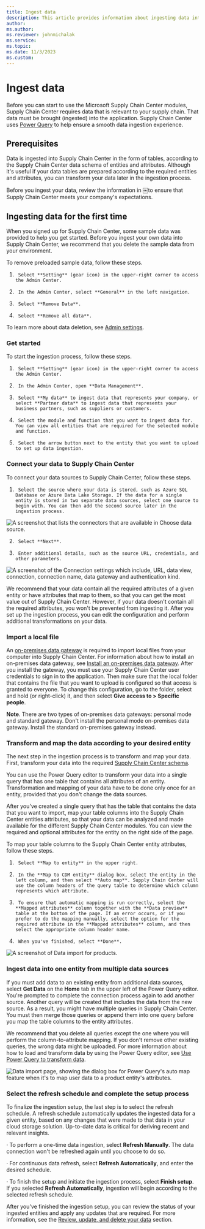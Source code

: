```yaml
---
title: Ingest data
description: This article provides information about ingesting data into Microsoft Supply Chain Center
author: 
ms.author: 
ms.reviewer: johnmichalak
ms.service: 
ms.topic: 
ms.date: 11/3/2023
ms.custom:
---
```


# Ingest data

Before you can start to use the Microsoft Supply Chain Center modules, Supply Chain Center requires data that is relevant to your supply chain. That data must be brought (ingested) into the application. Supply Chain Center uses [Power Query](https://learn.microsoft.com/en-us/power-query/power-query-what-is-power-query) to help ensure a smooth data ingestion experience.

## Prerequisites

Data is ingested into Supply Chain Center in the form of tables, according to the Supply Chain Center data schema of entities and attributes. Although it's useful if your data tables are prepared according to the required entities and attributes, you can transform your data later in the ingestion process.

Before you ingest your data, review the information in ￼to ensure that Supply Chain Center meets your company's expectations.

## Ingesting data for the first time

When you signed up for Supply Chain Center, some sample data was provided to help you get started. Before you ingest your own data into Supply Chain Center, we recommend that you delete the sample data from your environment.

To remove preloaded sample data, follow these steps.

1.      Select **Setting** (gear icon) in the upper-right corner to access the Admin Center.

2.      In the Admin Center, select **General** in the left navigation.

3.      Select **Remove Data**.

4.      Select **Remove all data**.

To learn more about data deletion, see [Admin settings](https://microsoft-my.sharepoint.com/personal/johnmichalak_microsoft_com/Documents/Documents/Windblade%20Conversion/Ingest%20Data.docx#_Admin_settings).

### Get started

To start the ingestion process, follow these steps.

1.      Select **Setting** (gear icon) in the upper-right corner to access the Admin Center.

2.      In the Admin Center, open **Data Management**.

3.      Select **My data** to ingest data that represents your company, or select **Partner data** to ingest data that represents your business partners, such as suppliers or customers.

4.      Select the module and function that you want to ingest data for. You can view all entities that are required for the selected module and function.

5.      Select the arrow button next to the entity that you want to upload to set up data ingestion.

### Connect your data to Supply Chain Center

To connect your data sources to Supply Chain Center, follow these steps.

1.      Select the source where your data is stored, such as Azure SQL Database or Azure Data Lake Storage. If the data for a single entity is stored in two separate data sources, select one source to begin with. You can then add the second source later in the ingestion process.

![A screenshot that lists the connectors that are available in Choose data source.](//:0)

2.      Select **Next**.

3.      Enter additional details, such as the source URL, credentials, and other parameters.

![A screenshot of the Connection settings which include, URL, data view, connection, connection name, data gateway and authentication kind.](//:0)

We recommend that your data contain all the required attributes of a given entity or have attributes that map to them, so that you can get the most value out of Supply Chain Center. However, if your data doesn't contain all the required attributes, you won't be prevented from ingesting it. After you set up the ingestion process, you can edit the configuration and perform additional transformations on your data.

### Import a local file

An [on-premises data gateway](https://learn.microsoft.com/en-us/data-integration/gateway/service-gateway-onprem) is required to import local files from your computer into Supply Chain Center. For information about how to install an on-premises data gateway, see [Install an on-premises data gateway](https://learn.microsoft.com/en-us/data-integration/gateway/service-gateway-install). After you install the gateway, you must use your Supply Chain Center user credentials to sign in to the application. Then make sure that the local folder that contains the file that you want to upload is configured so that access is granted to everyone. To change this configuration, go to the folder, select and hold (or right-click) it, and then select **Give access to > Specific people**.

**Note**. There are two types of on-premises data gateways: personal mode and standard gateway. Don't install the personal mode on-premises data gateway. Install the standard on-premises gateway instead.

### Transform and map the data according to your desired entity

The next step in the ingestion process is to transform and map your data. First, transform your data into the required [Supply Chain Center schema](https://microsoft-my.sharepoint.com/personal/johnmichalak_microsoft_com/Documents/Documents/Windblade%20Conversion/Ingest%20Data.docx#_Data_schema).

You can use the Power Query editor to transform your data into a single query that has one table that contains all attributes of an entity. Transformation and mapping of your data have to be done only once for an entity, provided that you don't change the data sources.

After you've created a single query that has the table that contains the data that you want to import, map your table columns into the Supply Chain Center entities attributes, so that your data can be analyzed and made available for the different Supply Chain Center modules. You can view the required and optional attributes for the entity on the right side of the page.

To map your table columns to the Supply Chain Center entity attributes, follow these steps.

1.      Select **Map to entity** in the upper right.

2.      In the **Map to CDM entity** dialog box, select the entity in the left column, and then select **Auto map**. Supply Chain Center will use the column headers of the query table to determine which column represents which attribute.

3.      To ensure that automatic mapping is run correctly, select the **Mapped attributes** column together with the **Data preview** table at the bottom of the page. If an error occurs, or if you prefer to do the mapping manually, select the option for the required attribute in the **Mapped attributes** column, and then select the appropriate column header name.

4.      When you've finished, select **Done**.

![A screenshot of Data import for products.](//:0)

### Ingest data into one entity from multiple data sources

If you must add data to an existing entity from additional data sources, select **Get Data** on the **Home** tab in the upper left of the Power Query editor. You're prompted to complete the connection process again to add another source. Another query will be created that includes the data from the new source. As a result, you might have multiple queries in Supply Chain Center. You must then merge those queries or append them into one query before you map the table columns to the entity attributes.

We recommend that you delete all queries except the one where you will perform the column-to-attribute mapping. If you don't remove other existing queries, the wrong data might be uploaded. For more information about how to load and transform data by using the Power Query editor, see [Use Power Query to transform data](https://learn.microsoft.com/en-us/power-query/power-query-ui).

![Data import page, showing the dialog box for Power Query's auto map feature when it's to map user data to a product entity's attributes.](//:0)

### Select the refresh schedule and complete the setup process

To finalize the ingestion setup, the last step is to select the refresh schedule. A refresh schedule automatically updates the ingested data for a given entity, based on any changes that were made to that data in your cloud storage solution. Up-to-date data is critical for deriving recent and relevant insights.

·      To perform a one-time data ingestion, select **Refresh Manually**. The data connection won't be refreshed again until you choose to do so.

·      For continuous data refresh, select **Refresh Automatically**, and enter the desired schedule.

·      To finish the setup and initiate the ingestion process, select **Finish setup**. If you selected **Refresh Automatically**, ingestion will begin according to the selected refresh schedule.

After you've finished the ingestion setup, you can review the status of your ingested entities and apply any updates that are required. For more information, see the [Review, update, and delete your data](https://microsoft-my.sharepoint.com/personal/johnmichalak_microsoft_com/Documents/Documents/Windblade%20Conversion/Ingest%20Data.docx#_Review,_update,_and) section.
